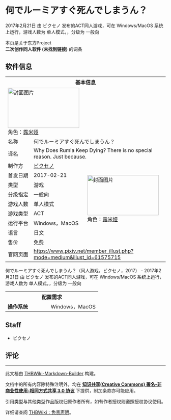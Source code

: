 # 何でルーミアすぐ死んでしまうん？

<!-- source html: G:\repos\THBWiki-Markdown-Builder\THBWikiMarkdown\Temp\main\c\c1\ns0%3A%E4%BD%95%E3%81%A7%E3%83%AB%E3%83%BC%E3%83%9F%E3%82%A2%E3%81%99%E3%81%90%E6%AD%BB%E3%82%93%E3%81%A7%E3%81%97%E3%81%BE%E3%81%86%E3%82%93%EF%BC%9F.html -->

2017年2月21日 由 ビクセノ  发布的ACT同人游戏，可在 Windows/MacOS 系统上运行，游戏人数为 单人模式，，分级为 一般向

本页是关于东方Project  
 **二次创作同人软件 (未找到链接)** 的词条

## 软件信息

<table><tbody><tr><th colspan="3">基本信息</th></tr><tr><td class="cover-artwork-mobile" colspan="2"><a href="./文件-何でルーミアすぐ死んでしまうん？封面.jpg.md" class="image" title="封面图片"><img alt="封面图片" src="https://upload.thwiki.cc/thumb/3/38/%E4%BD%95%E3%81%A7%E3%83%AB%E3%83%BC%E3%83%9F%E3%82%A2%E3%81%99%E3%81%90%E6%AD%BB%E3%82%93%E3%81%A7%E3%81%97%E3%81%BE%E3%81%86%E3%82%93%EF%BC%9F%E5%B0%81%E9%9D%A2.jpg/224px-%E4%BD%95%E3%81%A7%E3%83%AB%E3%83%BC%E3%83%9F%E3%82%A2%E3%81%99%E3%81%90%E6%AD%BB%E3%82%93%E3%81%A7%E3%81%97%E3%81%BE%E3%81%86%E3%82%93%EF%BC%9F%E5%B0%81%E9%9D%A2.jpg" decoding="async" loading="lazy" width="224" height="126" srcset="https://upload.thwiki.cc/thumb/3/38/%E4%BD%95%E3%81%A7%E3%83%AB%E3%83%BC%E3%83%9F%E3%82%A2%E3%81%99%E3%81%90%E6%AD%BB%E3%82%93%E3%81%A7%E3%81%97%E3%81%BE%E3%81%86%E3%82%93%EF%BC%9F%E5%B0%81%E9%9D%A2.jpg/336px-%E4%BD%95%E3%81%A7%E3%83%AB%E3%83%BC%E3%83%9F%E3%82%A2%E3%81%99%E3%81%90%E6%AD%BB%E3%82%93%E3%81%A7%E3%81%97%E3%81%BE%E3%81%86%E3%82%93%EF%BC%9F%E5%B0%81%E9%9D%A2.jpg 1.5x, https://upload.thwiki.cc/thumb/3/38/%E4%BD%95%E3%81%A7%E3%83%AB%E3%83%BC%E3%83%9F%E3%82%A2%E3%81%99%E3%81%90%E6%AD%BB%E3%82%93%E3%81%A7%E3%81%97%E3%81%BE%E3%81%86%E3%82%93%EF%BC%9F%E5%B0%81%E9%9D%A2.jpg/448px-%E4%BD%95%E3%81%A7%E3%83%AB%E3%83%BC%E3%83%9F%E3%82%A2%E3%81%99%E3%81%90%E6%AD%BB%E3%82%93%E3%81%A7%E3%81%97%E3%81%BE%E3%81%86%E3%82%93%EF%BC%9F%E5%B0%81%E9%9D%A2.jpg 2x" data-file-width="600" data-file-height="338"></a><div class="cover-char">角色：<a href="./露米娅.md" title="露米娅">露米娅</a></div></td>
</tr><tr><td class="label">名称</td><td colspan="2"> 何でルーミアすぐ死んでしまうん？ </td></tr><tr><td class="label">译名</td><td colspan="2"> Why Does Rumia Keep Dying? There is no special reason. Just because. </td></tr><tr><td class="label">制作方</td><td><a href="/index.php?title=%E3%83%93%E3%82%AF%E3%82%BB%E3%83%8E&amp;action=edit&amp;redlink=1" class="new" title="ビクセノ（页面不存在）">ビクセノ</a></td><td class="cover-artwork" rowspan="8" style="min-width:224px;"><a href="./文件-何でルーミアすぐ死んでしまうん？封面.jpg.md" class="image" title="封面图片"><img alt="封面图片" src="https://upload.thwiki.cc/thumb/3/38/%E4%BD%95%E3%81%A7%E3%83%AB%E3%83%BC%E3%83%9F%E3%82%A2%E3%81%99%E3%81%90%E6%AD%BB%E3%82%93%E3%81%A7%E3%81%97%E3%81%BE%E3%81%86%E3%82%93%EF%BC%9F%E5%B0%81%E9%9D%A2.jpg/224px-%E4%BD%95%E3%81%A7%E3%83%AB%E3%83%BC%E3%83%9F%E3%82%A2%E3%81%99%E3%81%90%E6%AD%BB%E3%82%93%E3%81%A7%E3%81%97%E3%81%BE%E3%81%86%E3%82%93%EF%BC%9F%E5%B0%81%E9%9D%A2.jpg" decoding="async" loading="lazy" width="224" height="126" srcset="https://upload.thwiki.cc/thumb/3/38/%E4%BD%95%E3%81%A7%E3%83%AB%E3%83%BC%E3%83%9F%E3%82%A2%E3%81%99%E3%81%90%E6%AD%BB%E3%82%93%E3%81%A7%E3%81%97%E3%81%BE%E3%81%86%E3%82%93%EF%BC%9F%E5%B0%81%E9%9D%A2.jpg/336px-%E4%BD%95%E3%81%A7%E3%83%AB%E3%83%BC%E3%83%9F%E3%82%A2%E3%81%99%E3%81%90%E6%AD%BB%E3%82%93%E3%81%A7%E3%81%97%E3%81%BE%E3%81%86%E3%82%93%EF%BC%9F%E5%B0%81%E9%9D%A2.jpg 1.5x, https://upload.thwiki.cc/thumb/3/38/%E4%BD%95%E3%81%A7%E3%83%AB%E3%83%BC%E3%83%9F%E3%82%A2%E3%81%99%E3%81%90%E6%AD%BB%E3%82%93%E3%81%A7%E3%81%97%E3%81%BE%E3%81%86%E3%82%93%EF%BC%9F%E5%B0%81%E9%9D%A2.jpg/448px-%E4%BD%95%E3%81%A7%E3%83%AB%E3%83%BC%E3%83%9F%E3%82%A2%E3%81%99%E3%81%90%E6%AD%BB%E3%82%93%E3%81%A7%E3%81%97%E3%81%BE%E3%81%86%E3%82%93%EF%BC%9F%E5%B0%81%E9%9D%A2.jpg 2x" data-file-width="600" data-file-height="338"></a><div class="cover-char">角色：<a href="./露米娅.md" title="露米娅">露米娅</a></div></td>
</tr><tr><td class="label">首发日期</td><td>2017-02-21</td></tr><tr><td class="label">类型</td><td>游戏</td></tr><tr><td class="label">分级指定</td><td>一般向</td></tr><tr><td class="label">游戏人数</td><td>单人模式</td></tr><tr><td class="label">游戏类型</td><td>ACT</td></tr><tr><td class="label">运行平台</td><td>Windows，MacOS</td></tr><tr><td class="label">语言</td><td>日文</td></tr><tr><td class="label">售价</td><td>免费</td></tr>
<tr><td class="label">官网页面</td><td colspan="2"><a rel="nofollow" class="external free" href="https://www.pixiv.net/member_illust.php?mode=medium&amp;illust_id=61575715">https://www.pixiv.net/member_illust.php?mode=medium&amp;illust_id=61575715</a></td></tr></tbody></table>

何でルーミアすぐ死んでしまうん？（同人游戏，ビクセノ，2017） - 2017年2月21日 由 ビクセノ  发布的ACT同人游戏，可在 Windows/MacOS 系统上运行，游戏人数为 单人模式，，分级为 一般向
  
  

  


<table>
<tbody><tr><th colspan="2">配置需求</th></tr>
<tr><td style="width:120px;padding-left:7px;"><b>操作系统</b></td><td>Windows，MacOS</td></tr>
</tbody></table>



## Staff
- ビクセノ


## 评论




---

此文档由 [THBWiki-Markdown-Builder](https://github.com/Delsin-Yu/THBWiki-Markdown-Builder) 构建。

文档中的所有内容除特殊注明外，均在 [**知识共享(Creative Commons) 署名-非商业性使用-相同方式共享 3.0 协议**](https://creativecommons.org/licenses/by-sa/3.0/deed.zh-hans) 下提供，附加条款亦可能应用。

引用类型与其他类型作品版权归原作者所有，如有作者授权则遵照授权协议使用。

详细请查阅 [THBWiki：免责声明](https://thbwiki.cc/THBWiki:%E5%85%8D%E8%B4%A3%E5%A3%B0%E6%98%8E)。

